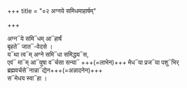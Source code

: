 +++
title = "०२ अग्नये समिधमाहार्षम्"

+++

अग्न᳓ये समि᳓धम् आ᳓हार्षं  
बृहते᳓ जात᳓-वेदसे ।  
य᳓था त्व᳓म् अग्ने समि᳓धा समिद्ध्य᳓स,  
एवं᳓ मा᳓म् आ᳓युषा व᳓र्चसा सन्या᳓  +++(=लाभेन)+++ मेध᳓या प्रज᳓या पशु᳓भिर् ब्रह्मवर्चसे᳓नान्ना᳓द्येन+++(=अन्नादनेन)+++  
स᳓मेधय स्वा᳓हा ।

